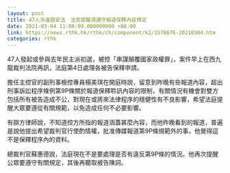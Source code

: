 ```yaml
---
layout: post
title: 47人涉違國安法　法官提醒須遵守報道保釋內容規定
date: 2021-03-04 11:08:09.000000000 +08:00
link: https://news.rthk.hk/rthk/ch/component/k2/1578676-20210304.htm
categories: rthk
---
```


47人發起或參與去年民主派初選，被控「串謀顛覆國家政權罪」，案件早上在西九龍裁判法院再訊，法庭第4日處理各被告保釋申請。

擔任主控官的副刑事檢控專員楊美琪在開庭時說，留意到昨晚有些報道內容，超出刑事訴訟程序條例第9P條關於報道保釋聆訊內容的限制，有關情況有機會對雙方包括所有被告造成不公，對現在或將來法律程序的穩健性有不良影響，希望法庭提醒大眾要遵從有關規範，以免造成任何不必要影響。

有辯方律師說，不知道控方所指的報道涵蓋甚麼內容，而他昨晚看到的報道，普遍是說他提出希望裁判官行使酌情權，批准傳媒報道第9P條規範外的事，他覺得這不是保釋程序內的資料。

總裁判官蘇惠德說，法庭現在不是要處理是否有違反第9P條的情況。他再次提醒公眾要遵守有關規定，其後再聽取被告陳詞。
